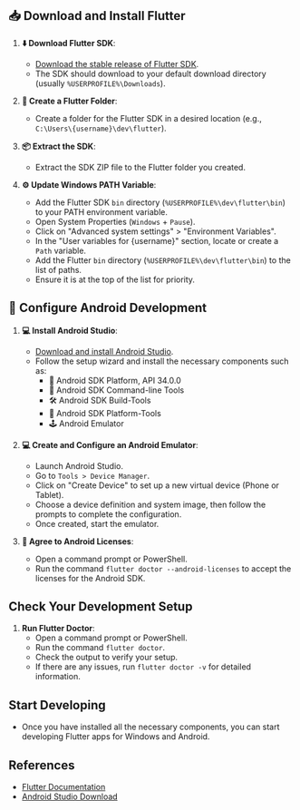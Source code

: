 ## 📥 Download and Install Flutter

1. **⬇️ Download Flutter SDK**:
    - [Download the stable release of Flutter SDK](https://storage.googleapis.com/flutter_infra_release/releases/stable/windows/flutter_windows_3.19.5-stable.zip).
    - The SDK should download to your default download directory (usually `%USERPROFILE%\Downloads`).

2. **📁 Create a Flutter Folder**:
    - Create a folder for the Flutter SDK in a desired location (e.g., `C:\Users\{username}\dev\flutter`).

3. **📦 Extract the SDK**:
    - Extract the SDK ZIP file to the Flutter folder you created.

4. **⚙️ Update Windows PATH Variable**:
    - Add the Flutter SDK `bin` directory (`%USERPROFILE%\dev\flutter\bin`) to your PATH environment variable.
    - Open System Properties (`Windows` + `Pause`).
    - Click on "Advanced system settings" > "Environment Variables".
    - In the "User variables for {username}" section, locate or create a `Path` variable.
    - Add the Flutter `bin` directory (`%USERPROFILE%\dev\flutter\bin`) to the list of paths.
    - Ensure it is at the top of the list for priority.

## 📱 Configure Android Development

1. **💻 Install Android Studio**:
    - [Download and install Android Studio](https://redirector.gvt1.com/edgedl/android/studio/install/2023.2.1.25/android-studio-2023.2.1.25-windows.exe).
    - Follow the setup wizard and install the necessary components such as:
        - 🧩 Android SDK Platform, API 34.0.0
        - 🧰 Android SDK Command-line Tools
        - 🛠️ Android SDK Build-Tools
        - 🔧 Android SDK Platform-Tools
        - 🕹️ Android Emulator

2. **💻 Create and Configure an Android Emulator**:
    - Launch Android Studio.
    - Go to `Tools > Device Manager`.
    - Click on "Create Device" to set up a new virtual device (Phone or Tablet).
    - Choose a device definition and system image, then follow the prompts to complete the configuration.
    - Once created, start the emulator.

3. **📜 Agree to Android Licenses**:
    - Open a command prompt or PowerShell.
    - Run the command `flutter doctor --android-licenses` to accept the licenses for the Android SDK.

## Check Your Development Setup

1. **Run Flutter Doctor**:
    - Open a command prompt or PowerShell.
    - Run the command `flutter doctor`.
    - Check the output to verify your setup.
    - If there are any issues, run `flutter doctor -v` for detailed information.

## Start Developing

- Once you have installed all the necessary components, you can start developing Flutter apps for Windows and Android.

## References

- [Flutter Documentation](https://docs.flutter.dev/)
- [Android Studio Download](https://developer.android.com/studio)
